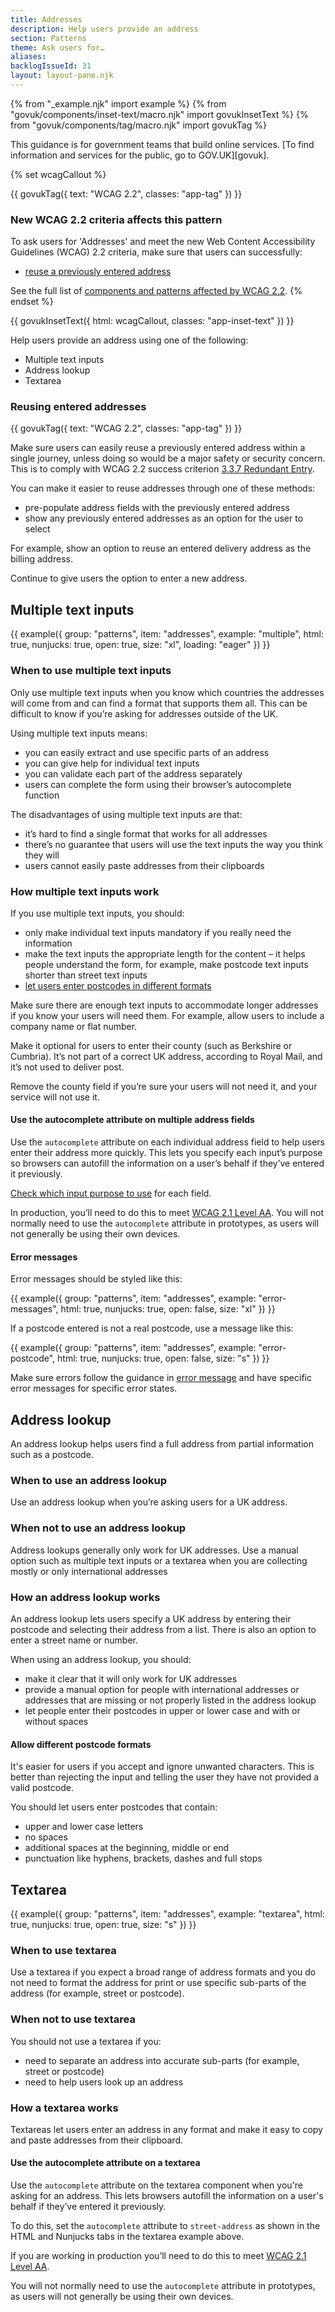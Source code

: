 ```yaml
---
title: Addresses
description: Help users provide an address
section: Patterns
theme: Ask users for…
aliases:
backlogIssueId: 31
layout: layout-pane.njk
---
```


{% from "_example.njk" import example %}
{% from "govuk/components/inset-text/macro.njk" import govukInsetText %}
{% from "govuk/components/tag/macro.njk" import govukTag %}

This guidance is for government teams that build online services. [To find information and services for the public, go to GOV.UK][govuk].

{% set wcagCallout %}

{{ govukTag({
  text: "WCAG 2.2",
  classes: "app-tag"
}) }}

### New WCAG 2.2 criteria affects this pattern

To ask users for 'Addresses' and meet the new Web Content Accessibility Guidelines (WCAG) 2.2 criteria, make sure that users can successfully:

- [reuse a previously entered address](/patterns/addresses/#wcag-reuse-addresses)

See the full list of [components and patterns affected by WCAG 2.2](/accessibility/wcag-2.2/#components-and-patterns-affected-in-the-design-system).
{% endset %}

{{ govukInsetText({
  html: wcagCallout,
  classes: "app-inset-text"
}) }}

Help users provide an address using one of the following:

- Multiple text inputs
- Address lookup
- Textarea

### Reusing entered addresses

<div class="app-wcag-22" id="wcag-reuse-addresses" role="note">
  {{ govukTag({
    text: "WCAG 2.2",
    classes: "app-tag"
  }) }}
  <p>Make sure users can easily reuse a previously entered address within a single journey, unless doing so would be a major safety or security concern. This is to comply with WCAG 2.2 success criterion <a href="https://www.w3.org/WAI/WCAG22/Understanding/redundant-entry.html">3.3.7 Redundant Entry</a>.</p>
</div>

You can make it easier to reuse addresses through one of these methods:

- pre-populate address fields with the previously entered address
- show any previously entered addresses as an option for the user to select

For example, show an option to reuse an entered delivery address as the billing address.

Continue to give users the option to enter a new address.

## Multiple text inputs

{{ example({ group: "patterns", item: "addresses", example: "multiple", html: true, nunjucks: true, open: true, size: "xl", loading: "eager" }) }}

### When to use multiple text inputs

Only use multiple text inputs when you know which countries the addresses will come from and can find a format that supports them all. This can be difficult to know if you’re asking for addresses outside of the UK.

Using multiple text inputs means:

- you can easily extract and use specific parts of an address
- you can give help for individual text inputs
- you can validate each part of the address separately
- users can complete the form using their browser’s autocomplete function

The disadvantages of using multiple text inputs are that:

- it’s hard to find a single format that works for all addresses
- there’s no guarantee that users will use the text inputs the way you think they will
- users cannot easily paste addresses from their clipboards

### How multiple text inputs work

If you use multiple text inputs, you should:

- only make individual text inputs mandatory if you really need the information
- make the text inputs the appropriate length for the content – it helps people understand the form, for example, make postcode text inputs shorter than street text inputs
- <a href="#allow-different-postcode-formats">let users enter postcodes in different formats</a>

Make sure there are enough text inputs to accommodate longer addresses if you know your users will need them. For example, allow users to include a company name or flat&nbsp;number.

Make it optional for users to enter their county (such as Berkshire or Cumbria). It’s not part of a correct UK address, according to Royal Mail, and it’s not used to deliver post.

Remove the county field if you’re sure your users will not need it, and your service will not use it.

#### Use the autocomplete attribute on multiple address fields

Use the `autocomplete` attribute on each individual address field to help users enter their address more quickly. This lets you specify each input’s purpose so browsers can autofill the information on a user’s behalf if they’ve entered it previously.

[Check which input purpose to use](https://www.w3.org/TR/WCAG21/#input-purposes) for each field.

In production, you’ll need to do this to meet [WCAG 2.1 Level AA](https://www.w3.org/WAI/WCAG21/Understanding/identify-input-purpose.html). You will not normally need to use the `autocomplete` attribute in prototypes, as users will not generally be using their own devices.

#### Error messages

Error messages should be styled like this:

{{ example({ group: "patterns", item: "addresses", example: "error-messages", html: true, nunjucks: true, open: false, size: "xl" }) }}

If a postcode entered is not a real postcode, use a message like this:

{{ example({ group: "patterns", item: "addresses", example: "error-postcode", html: true, nunjucks: true, open: false, size: "s" }) }}

Make sure errors follow the guidance in [error message](/components/error-message/) and have specific error messages for specific error states.

## Address lookup

An address lookup helps users find a full address from partial information such as a postcode.

### When to use an address lookup

Use an address lookup when you’re asking users for a UK address.

### When not to use an address lookup

Address lookups generally only work for UK addresses. Use a manual option such as multiple text inputs or a textarea when you are collecting mostly or only international&nbsp;addresses

### How an address lookup works

An address lookup lets users specify a UK address by entering their postcode and selecting their address from a list. There is also an option to enter a street name or&nbsp;number.

When using an address lookup, you should:

- make it clear that it will only work for UK addresses
- provide a manual option for people with international addresses or addresses that are missing or not properly listed in the address lookup
- let people enter their postcodes in upper or lower case and with or without spaces

#### Allow different postcode formats

It's easier for users if you accept and ignore unwanted characters. This is better than rejecting the input and telling the user they have not provided a valid postcode.

You should let users enter postcodes that contain:

- upper and lower case letters
- no spaces
- additional spaces at the beginning, middle or end
- punctuation like hyphens, brackets, dashes and full stops

## Textarea

{{ example({ group: "patterns", item: "addresses", example: "textarea", html: true, nunjucks: true, open: true, size: "s" }) }}

### When to use textarea

Use a textarea if you expect a broad range of address formats and you do not need to format the address for print or use specific sub-parts of the address (for example, street or postcode).

### When not to use textarea

You should not use a textarea if you:

- need to separate an address into accurate sub-parts (for example, street or postcode)
- need to help users look up an address

### How a textarea works

Textareas let users enter an address in any format and make it easy to copy and paste addresses from their clipboard.

#### Use the autocomplete attribute on a textarea

Use the `autocomplete` attribute on the textarea component when you're asking for an address. This lets browsers autofill the information on a user's behalf if they’ve entered it previously.

To do this, set the `autocomplete` attribute to `street-address` as shown in the HTML and Nunjucks tabs in the textarea example above.

If you are working in production you’ll need to do this to meet [WCAG 2.1 Level AA](https://www.w3.org/WAI/WCAG21/Understanding/identify-input-purpose.html).

You will not normally need to use the `autocomplete` attribute in prototypes, as users will not generally be using their own devices.
